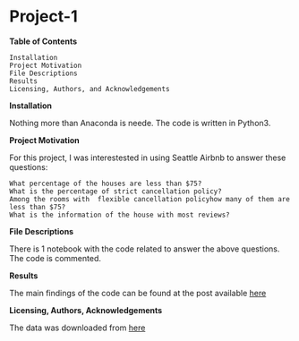 # Project-1

**Table of Contents**

    Installation
    Project Motivation
    File Descriptions
    Results
    Licensing, Authors, and Acknowledgements

**Installation**

Nothing more than Anaconda is neede. The code is written in Python3. 


**Project Motivation**

For this project, I was interestested in using Seattle Airbnb to answer these questions:

    What percentage of the houses are less than $75?
    What is the percentage of strict cancellation policy?
    Among the rooms with  flexible cancellation policyhow many of them are less than $75?
    What is the information of the house with most reviews?


**File Descriptions**

There is  1 notebook with the code related to answer the above questions. The code is commented. 


**Results**

The main findings of the code can be found at the post available [here](https://medium.com/p/bfd5f531b2e8/edit)


**Licensing, Authors, Acknowledgements**

The data was downloaded from [here](https://www.kaggle.com/datasets/airbnb/seattle/data)
